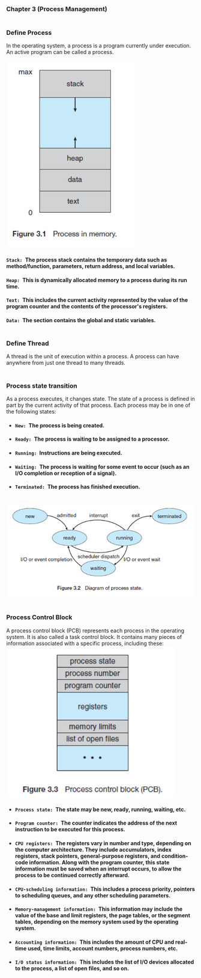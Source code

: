 ### Chapter 3 (Process Management)

### **<br/>Define Process**
In the operating system, a process is a program currently under execution. An active program can be called a process.<br/><br/>
<img src ="./Capture1.PNG" width = "350"/>
<br/>
#### `Stack: `The process stack contains the temporary data such as method/function, parameters, return address, and local variables.<br/>
#### `Heap: `This is dynamically allocated memory to a process during its run time.<br/>
#### `Text: `This includes the current activity represented by the value of the program counter and the contents of the processor's registers.<br/>
#### `Data: `The section contains the global and static variables.<br/>

### **<br/>Define Thread**
A thread is the unit of execution within a process. A process can have anywhere from just one thread to many threads.

### **<br/>Process state transition**
As a process executes, it changes state. The state of a process is defined in part by the current activity of that process. Each process may be in one of the following states:<br/>
- #### `New: `The process is being created.
- #### `Ready: `The process is waiting to be assigned to a processor.
- #### `Running: `Instructions are being executed.
- #### `Waiting: `The process is waiting for some event to occur (such as an I/O completion or reception of a signal).
- #### `Terminated: `The process has finished execution.
<br/>
<img src ="./Capture2.PNG" width = "600"/><br/>

### **<br/>Process Control Block**
A process control block (PCB) represents each process in the operating system. It is also called a task control block. It contains many pieces of information associated with a specific process, including these:<br/>
<img src ="./Capture3.PNG" width = "450"/><br/>

- #### `Process state: `The state may be new, ready, running, waiting, etc.
- #### `Program counter: `The counter indicates the address of the next instruction to be executed for this process.
- #### `CPU registers: `The registers vary in number and type, depending on the computer architecture. They include accumulators, index registers, stack pointers, general-purpose registers, and condition-code information. Along with the program counter, this state information must be saved when an interrupt occurs, to allow the process to be continued correctly afterward.
- #### `CPU-scheduling information: `This includes a process priority, pointers to scheduling queues, and any other scheduling parameters.
- #### `Memory-management information: `This information may include the value of the base and limit registers, the page tables, or the segment tables, depending on the memory system used by the operating system.
- #### `Accounting information: `This includes the amount of CPU and real-time used, time limits, account numbers, process numbers, etc.
- #### `I/O status information: `This includes the list of I/O devices allocated to the process, a list of open files, and so on.

  





